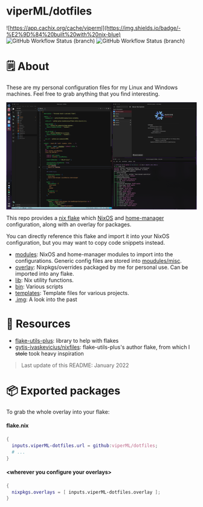 # viperML/dotfiles

![https://app.cachix.org/cache/viperml](https://img.shields.io/badge/-%E2%9D%84%20built%20with%20nix-blue)
![![GitHub Workflow Status (branch)](https://github.com/viperML/dotfiles/actions/workflows/flake-check.yaml)](https://img.shields.io/github/workflow/status/viperML/dotfiles/Flake%20Check/master?label=flake%20check)
![![GitHub Workflow Status (branch)](https://github.com/viperML/dotfiles/actions/workflows/cachix.yaml)](https://img.shields.io/github/workflow/status/viperML/dotfiles/Cachix/master?label=cachix)

# 🗒 About

These are my personal configuration files for my Linux and Windows machines. Feel free to grab anything that you find interesting.

<div align="center">
  <div style="display: flex; align-items: flex-start;">
    <img alt="Desktop screenshot" src=".img/20211219.png" width="100%"/>
  </div>
</div>

This repo provides a [nix flake](https://nixos.wiki/wiki/Flakes) which [NixOS](https://nixos.wiki/wiki/NixOS) and [home-manager](https://github.com/nix-community/home-manager) configuration, along with an overlay for packages.

You can directly reference this flake and import it into your NixOS configuration, but you may want to copy code snippets instead.

- [modules](modules): NixOS and home-manager modules to import into the configurations. Generic config files are stored into [moudules/misc](modules/misc).
- [overlay](overlay): Nixpkgs/overrides packaged by me for personal use. Can be imported into any flake.
- [lib](lib): Nix utility functions.
- [bin](bin): Various scripts
- [templates](templates): Template files for various projects.
- [.img](.img): A look into the past


# 💾 Resources

- [flake-utils-plus](https://github.com/gytis-ivaskevicius/flake-utils-plus): library to help with flakes
- [gytis-ivaskevicius/nixfiles](https://github.com/gytis-ivaskevicius/nixfiles): flake-utils-plus's author flake, from which I ~~stole~~ took heavy inspiration

> Last update of this README: January 2022


# 📦 Exported packages

To grab the whole overlay into your flake:

#### flake.nix

```nix
{
  inputs.viperML-dotfiles.url = github:viperML/dotfiles;
  # ...
}
```

#### \<wherever you configure your overlays>

```nix
{
  nixpkgs.overlays = [ inputs.viperML-dotfiles.overlay ];
}
```

<!--BEGIN-->
```json
```
<!--END-->
